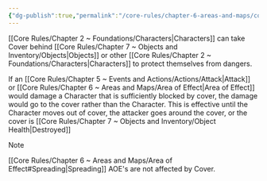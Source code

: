 ```yaml
---
{"dg-publish":true,"permalink":"/core-rules/chapter-6-areas-and-maps/cover/"}
---
```


[[Core Rules/Chapter 2 ~ Foundations/Characters\|Characters]] can take Cover behind [[Core Rules/Chapter 7 ~ Objects and Inventory/Objects\|Objects]] or other [[Core Rules/Chapter 2 ~ Foundations/Characters\|Characters]] to protect themselves from dangers.

If an [[Core Rules/Chapter 5 ~ Events and Actions/Actions/Attack\|Attack]] or [[Core Rules/Chapter 6 ~ Areas and Maps/Area of Effect\|Area of Effect]] would damage a Character that is sufficiently blocked by cover, the damage would go to the cover rather than the Character.
This is effective until the Character moves out of cover, the attacker goes around the cover, or the cover is [[Core Rules/Chapter 7 ~ Objects and Inventory/Object Health\|Destroyed]]

>[!Note]
>[[Core Rules/Chapter 6 ~ Areas and Maps/Area of Effect#Spreading\|Spreading]] AOE's are not affected by Cover.